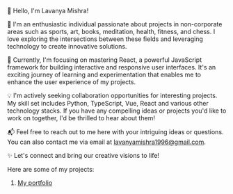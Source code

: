👋 Hello, I'm Lavanya Mishra!

👀 I'm an enthusiastic individual passionate about projects in non-corporate areas such as sports, art, books, meditation, health, fitness, and chess. I love exploring the intersections between these fields and leveraging technology to create innovative solutions.

🌱 Currently, I'm focusing on mastering React, a powerful JavaScript framework for building interactive and responsive user interfaces. It's an exciting journey of learning and experimentation that enables me to enhance the user experience of my projects.

💡 I'm actively seeking collaboration opportunities for interesting projects. My skill set includes Python, TypeScript, Vue, React and various other technology stacks. If you have any compelling ideas or projects you'd like to work on together, I'd be thrilled to hear about them!

📬 Feel free to reach out to me here with your intriguing ideas or questions. You can also contact me via email at lavanyamishra1996@gmail.com.

✨ Let's connect and bring our creative visions to life!

Here are some of my projects:
1. [My portfolio](https://nostalgician.in)

<!---
chessmadridista/chessmadridista is a ✨ special ✨ repository because its `README.md` (this file) appears on your GitHub profile.
You can click the Preview link to take a look at your changes.
--->
